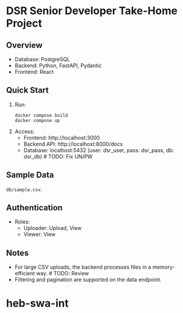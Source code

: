 # DSR Senior Developer Take-Home Project

## Overview
- Database: PostgreSQL
- Backend: Python, FastAPI, Pydantic
- Frontend: React

## Quick Start
1. Run:
	```
	docker compose build
	docker compose up
	```
2. Access:
	- Frontend: http://localhost:3000
	- Backend API: http://localhost:8000/docs
	- Database: localhost:5432 (user: dsr_user, pass: dsr_pass, db: dsr_db) # TODO: Fix UN/PW

## Sample Data
`db/sample.csv`.

## Authentication
- Roles:
	- Uploader: Upload, View
	- Viewer: View

## Notes
- For large CSV uploads, the backend processes files in a memory-efficient way.  # TODO: Review
- Filtering and pagination are supported on the data endpoint.
# heb-swa-int